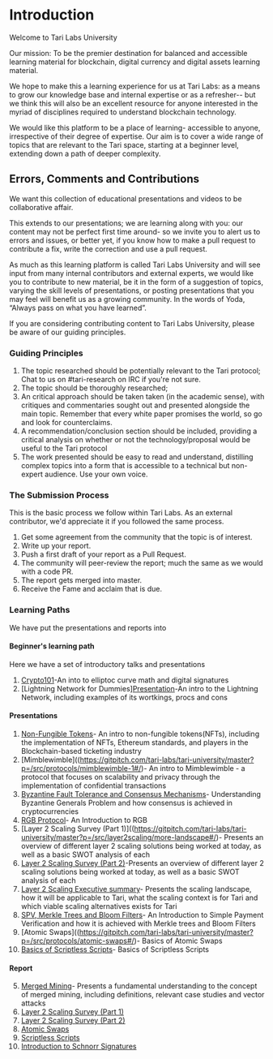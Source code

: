 # Introduction 

Welcome to Tari Labs University

Our mission: To be the premier destination for balanced and accessible learning material for blockchain, digital currency and digital assets learning material.

We hope to make this a learning experience for us at Tari Labs: as a means to grow our knowledge base and internal expertise or as a refresher-- but we think this will also be an excellent resource for anyone interested in the myriad of disciplines required to understand blockchain technology.  

We would like this platform to be a place of learning- accessible to anyone, irrespective of their degree of expertise. Our aim is to cover a wide range of topics that are relevant to the Tari space, starting at a beginner level, extending down a path of deeper complexity. 

## Errors, Comments and Contributions 

We want this collection of educational presentations and videos to be collaborative affair.

This extends to our presentations; we are learning along with you: our content may not be perfect first time around- so we invite you to alert us to errors and issues, or better yet, if you know how to make a pull request to contribute a fix, write the correction and use a pull request.

As much as this learning platform is called Tari Labs University and will see input from many internal contributors and external experts, we would like you to contribute to new material, be it in the form of a suggestion of topics, varying the skill levels of presentations, or posting presentations that you may feel will benefit us as a growing community. In the words of Yoda, “Always pass on what you have learned”.  

If you are considering contributing content to Tari Labs University, please be aware of our guiding principles.

### Guiding Principles

1. The topic researched should be potentially relevant to the Tari protocol; Chat to us on #tari-research on IRC if you're not sure.
2. The topic should be thoroughly researched;
3. An critical approach should be taken taken (in the academic sense), with critiques and commentaries sought out and presented alongside the main topic. Remember that every white paper promises the world, so go and look for counterclaims.
4. A recommendation/conclusion section should be included, providing a critical analysis on whether or not the technology/proposal would be useful to the Tari protocol
5. The work presented should be easy to read and understand, distilling complex topics into a form that is accessible to a technical but non-expert audience. Use your own voice.

### The Submission Process 

This is the basic process we follow within Tari Labs. As an external contributor, we'd appreciate it if you followed the same process.

1. Get some agreement from the community that the topic is of interest.
2. Write up your report.
3. Push a first draft of your report as a Pull Request.
4. The community will peer-review the report; much the same as we would with a code PR. 
5. The report gets merged into master. 
6. Receive the Fame and acclaim that is due.

### Learning Paths

We have put the presentations and reports into 

#### Beginner's learning path 
Here we have a set of introductory talks and presentations 

1. [Crypto101](https://gitpitch.com/tari-labs/tari-university/master?p=/src/cryptography/crypto-1#/)-An into to elliptoc curve math and digital signatures 
2. [Lightning Network for Dummies][Presentation](https://gitpitch.com/tari-labs/tari-university/master?p=/src/protocols/lightning-network-for-dummies#/)-An intro to the Lightning Network, including examples of its wortkings, procs and cons

#### Presentations 

1. [Non-Fungible Tokens](https://gitpitch.com/tari-labs/tari-university/master?p=/src/non-fungible-tokens/nft-landscape-1#/)- An intro to non-fungible tokens(NFTs), including the implementation of NFTs, Ethereum standards, and players in the Blockchain-based ticketing industry
2. [Mimblewimble]((https://gitpitch.com/tari-labs/tari-university/master?p=/src/protocols/mimblewimble-1#/)- An intro to Mimblewimble - a protocol that focuses on scalability and privacy through the implementation of confidential transactions
3. [Byzantine Fault Tolerance and Consensus Mechanisms](https://gitpitch.com/tari-labs/tari-university/master?p=/src/consensus-mechanisms/BFT-consensusmechanisms#/)- Understanding Byzantine Generals Problem and how consensus is achieved in cryptocurrencies
4. [RGB Protocol](https://gitpitch.com/tari-labs/tari-university/master?p=/src/protocols/rgb-introduction#/)- An Introduction to RGB
6. [Layer 2 Scaling Survey (Part 1)]((https://gitpitch.com/tari-labs/tari-university/master?p=/src/layer2scaling/more-landscape#/)- Presents an overview of different layer 2 scaling solutions being worked at today, as well as a basic SWOT analysis of each
7. [Layer 2 Scaling Survey (Part 2)](https://gitpitch.com/tari-labs/tari-university/master?p=/src/layer2scaling/more-landscape#/)-Presents an   overview of different layer 2 scaling solutions being worked at today, as   well as a basic SWOT analysis of each
8. [Layer 2 Scaling Executive summary](https://gitpitch.com/tari-labs/tari-university/master?p=/src/layer2scaling/executive-summary#/)- Presents the scaling landscape, how it will be applicable to Tari, what the scaling context is for Tari and which viable scaling alternatives exists for Tari
9. [SPV, Merkle Trees and Bloom Filters](https://gitpitch.com/tari-labs/tari-university/master?p=/src/protocols/merkle-trees-and-spv-1#/)- An Introduction to Simple Payment Verification and how it is achieved with Merkle trees and Bloom Filters
10. [Atomic Swaps]((https://gitpitch.com/tari-labs/tari-university/master?p=/src/protocols/atomic-swaps#/)- Basics of Atomic Swaps
11. [Basics of Scriptless Scripts](https://gitpitch.com/tari-labs/tari-university/master?p=/src/cryptography/scriptless-scripts#/)- Basics of Scriptless Scripts



#### Report

5. [Merged Mining](https://tari-labs.github.io/tari-university/merged-mining/merged-mining-scene/MergedMiningIntroduction.html)- Presents a fundamental understanding to the concept of merged mining, including definitions, relevant case studies and vector attacks
6. [Layer 2 Scaling Survey (Part 1)](https://tari-labs.github.io/tari-university/layer2scaling/layer2scaling-landscape/layer2scaling-survey.html)
7. [Layer 2 Scaling Survey (Part 2)](https://tari-labs.github.io/tari-university/layer2scaling/more-landscape/landscape-update.html)
8. [Atomic Swaps](https://tari-labs.github.io/tari-university/protocols/atomic-swaps/AtomicSwaps.html)
9. [Scriptless Scripts](https://tari-labs.github.io/tari-university/cryptography/scriptless-scripts/introduction-to-scriptless-scripts.html)
10. [Introduction to Schnorr Signatures](https://tari-labs.github.io/tari-university/cryptography/digital_signatures/introduction.html)

